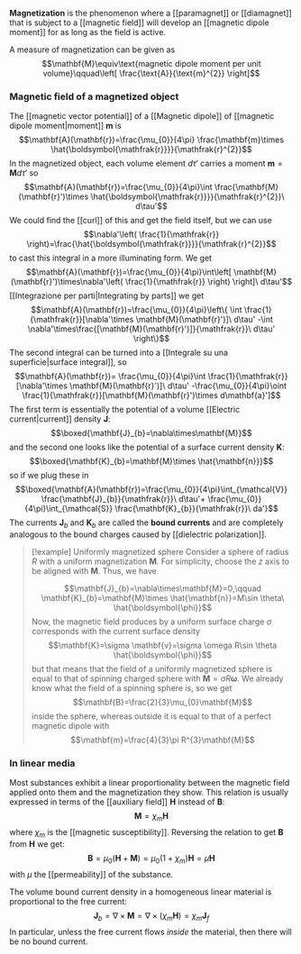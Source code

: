 **Magnetization** is the phenomenon where a [[paramagnet]] or [[diamagnet]] that is subject to a [[magnetic field]] will develop an [[magnetic dipole moment]] for as long as the field is active.

A measure of magnetization can be given as
$$\mathbf{M}\equiv\text{magnetic dipole moment per unit volume}\qquad\left[ \frac{\text{A}}{\text{m}^{2}} \right]$$
### Magnetic field of a magnetized object
The [[magnetic vector potential]] of a [[Magnetic dipole]] of [[magnetic dipole moment|moment]] $\mathbf{m}$ is
$$\mathbf{A}(\mathbf{r})=\frac{\mu_{0}}{4\pi} \frac{\mathbf{m}\times \hat{\boldsymbol{\mathfrak{r}}}}{\mathfrak{r}^{2}}$$
In the magnetized object, each volume element $d\tau'$ carries a moment $\mathbf{m}=\mathbf{M}d\tau'$ so
$$\mathbf{A}(\mathbf{r})=\frac{\mu_{0}}{4\pi}\int \frac{\mathbf{M}(\mathbf{r}')\times \hat{\boldsymbol{\mathfrak{r}}}}{\mathfrak{r}^{2}}\ d\tau'$$
We could find the [[curl]] of this and get the field itself, but we can use
$$\nabla'\left( \frac{1}{\mathfrak{r}} \right)=\frac{\hat{\boldsymbol{\mathfrak{r}}}}{\mathfrak{r}^{2}}$$
to cast this integral in a more illuminating form. We get
$$\mathbf{A}(\mathbf{r})=\frac{\mu_{0}}{4\pi}\int\left[ \mathbf{M}(\mathbf{r}')\times\nabla'\left( \frac{1}{\mathfrak{r}} \right) \right]\ d\tau'$$
[[Integrazione per parti|Integrating by parts]] we get
$$\mathbf{A}(\mathbf{r})=\frac{\mu_{0}}{4\pi}\left\{ \int \frac{1}{\mathfrak{r}}[\nabla'\times \mathbf{M}(\mathbf{r}')]\ d\tau' -\int \nabla'\times\frac{[\mathbf{M}(\mathbf{r}')]}{\mathfrak{r}}\ d\tau' \right\}$$
The second integral can be turned into a [[Integrale su una superficie|surface integral]], so
$$\mathbf{A}(\mathbf{r})= \frac{\mu_{0}}{4\pi}\int \frac{1}{\mathfrak{r}}[\nabla'\times \mathbf{M}(\mathbf{r}')]\ d\tau' -\frac{\mu_{0}}{4\pi}\oint \frac{1}{\mathfrak{r}}[\mathbf{M}(\mathbf{r}')\times d\mathbf{a}']$$
The first term is essentially the potential of a volume [[Electric current|current]] density $\mathbf{J}$:
$$\boxed{\mathbf{J}_{b}=\nabla\times\mathbf{M}}$$
and the second one looks like the potential of a surface current density $\mathbf{K}$:
$$\boxed{\mathbf{K}_{b}=\mathbf{M}\times \hat{\mathbf{n}}}$$
so if we plug these in
$$\boxed{\mathbf{A}(\mathbf{r})=\frac{\mu_{0}}{4\pi}\int_{\mathcal{V}} \frac{\mathbf{J}_{b}}{\mathfrak{r}}\ d\tau'+ \frac{\mu_{0}}{4\pi}\int_{\mathcal{S}} \frac{\mathbf{K}_{b}}{\mathfrak{r}}\ da'}$$
The currents $\mathbf{J}_{b}$ and $\mathbf{K}_{b}$ are called the **bound currents** and are completely analogous to the bound charges caused by [[dielectric polarization]].

> [!example] Uniformly magnetized sphere
> Consider a sphere of radius $R$ with a uniform magnetization $\mathbf{M}$. For simplicity, choose the $z$ axis to be aligned with $\mathbf{M}$. Thus, we have
>
>$$\mathbf{J}_{b}=\nabla\times\mathbf{M}=0,\qquad \mathbf{K}_{b}=\mathbf{M}\times \hat{\mathbf{n}}=M\sin \theta\ \hat{\boldsymbol{\phi}}$$
>Now, the magnetic field produces by a uniform surface charge $\sigma$ corresponds with the current surface density
>$$\mathbf{K}=\sigma \mathbf{v}=\sigma \omega R\sin \theta \hat{\boldsymbol{\phi}}$$
>but that means that the field of a uniformly magnetized sphere is equal to that of spinning charged sphere with $\mathbf{M}=\sigma R\boldsymbol{\omega}$. We already know what the field of a spinning sphere is, so we get
>$$\mathbf{B}=\frac{2}{3}\mu_{0}\mathbf{M}$$
>inside the sphere, whereas outside it is equal to that of a perfect magnetic dipole with
>$$\mathbf{m}=\frac{4}{3}\pi R^{3}\mathbf{M}$$
### In linear media
Most substances exhibit a linear proportionality between the magnetic field applied onto them and the magnetization they show. This relation is usually expressed in terms of the [[auxiliary field]] $\mathbf{H}$ instead of $\mathbf{B}$:
$$\mathbf{M}=\chi_{m}\mathbf{H}$$
where $\chi_{m}$ is the [[magnetic susceptibility]]. Reversing the relation to get $\mathbf{B}$ from $\mathbf{H}$ we get:
$$\mathbf{B}=\mu_{0}(\mathbf{H}+\mathbf{M})=\mu_{0}(1+\chi_{m})\mathbf{H}=\mu \mathbf{H}$$
with $\mu$ the [[permeability]] of the substance.

The volume bound current density in a homogeneous linear material is proportional to the free current:
$$\mathbf{J}_{b}=\nabla\times\mathbf{M}=\nabla \times(\chi_{m}\mathbf{H})=\chi_{m}\mathbf{J}_{f}$$
In particular, unless the free current flows *inside* the material, then there will be no bound current.